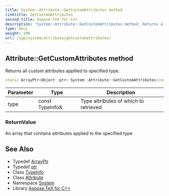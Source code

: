 ```yaml
---
title: System::Attribute::GetCustomAttributes method
linktitle: GetCustomAttributes
second_title: Aspose.TeX for C++
description: 'System::Attribute::GetCustomAttributes method. Returns all custom attributes appllied to specified type in C++.'
type: docs
weight: 200
url: /cpp/system/attribute/getcustomattributes/
---
```

## Attribute::GetCustomAttributes method


Returns all custom attributes appllied to specified type.

```cpp
static ArrayPtr<Object::ptr> System::Attribute::GetCustomAttributes(const TypeInfo &type)
```


| Parameter | Type | Description |
| --- | --- | --- |
| type | const TypeInfo\& | Type attributes of which to retrieved |

### ReturnValue

An array that contains attributes applied to the specified type

## See Also

* Typedef [ArrayPtr](../../arrayptr/)
* Typedef [ptr](../../object/ptr/)
* Class [TypeInfo](../../typeinfo/)
* Class [Attribute](../)
* Namespace [System](../../)
* Library [Aspose.TeX for C++](../../../)
